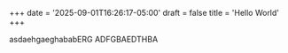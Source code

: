 +++ date = '2025-09-01T16:26:17-05:00' draft = false title = 'Hello World' +++

asdaehgaeghababERG ADFGBAEDTHBA
